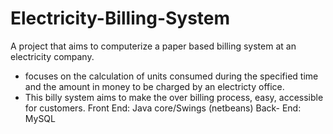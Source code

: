 # Electricity-Billing-System
A project that aims to computerize a paper based billing system at an electricity company. 
- focuses on the calculation of units consumed during the specified time and the amount in money to be charged by an electricty office. 
- This billy system aims to make the over  billing process, easy, accessible for customers. 
Front End: Java core/Swings (netbeans)
Back- End: MySQL
